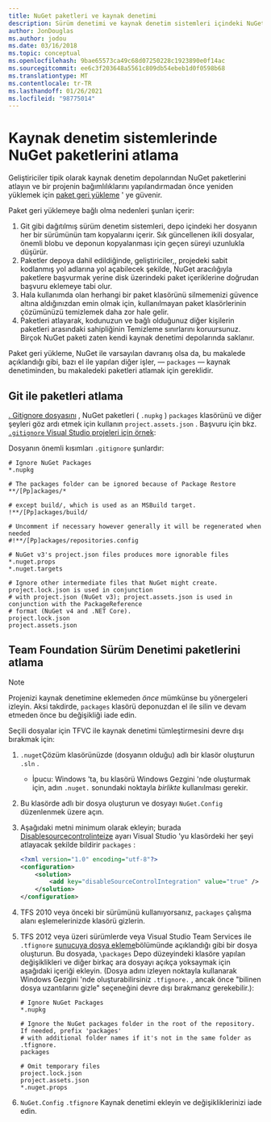 ```yaml
---
title: NuGet paketleri ve kaynak denetimi
description: Sürüm denetimi ve kaynak denetim sistemleri içindeki NuGet paketlerinin nasıl değerlendirildiğinin ve git ve TFVC ile paketlerin nasıl devralınmasında dikkat edilecek noktalar.
author: JonDouglas
ms.author: jodou
ms.date: 03/16/2018
ms.topic: conceptual
ms.openlocfilehash: 9bae65573ca49c68d07250228c1923890e0f14ac
ms.sourcegitcommit: ee6c3f203648a5561c809db54ebeb1d0f0598b68
ms.translationtype: MT
ms.contentlocale: tr-TR
ms.lasthandoff: 01/26/2021
ms.locfileid: "98775014"
---
```

# <a name="omitting-nuget-packages-in-source-control-systems"></a>Kaynak denetim sistemlerinde NuGet paketlerini atlama

Geliştiriciler tipik olarak kaynak denetim depolarından NuGet paketlerini atlayın ve bir projenin bağımlılıklarını yapılandırmadan önce yeniden yüklemek için [paket geri yükleme](package-restore.md) ' ye güvenir.

Paket geri yüklemeye bağlı olma nedenleri şunları içerir:

1. Git gibi dağıtılmış sürüm denetim sistemleri, depo içindeki her dosyanın her bir sürümünün tam kopyalarını içerir. Sık güncellenen ikili dosyalar, önemli blobu ve deponun kopyalanması için geçen süreyi uzunlukla düşürür.
1. Paketler depoya dahil edildiğinde, geliştiriciler,, projedeki sabit kodlanmış yol adlarına yol açabilecek şekilde, NuGet aracılığıyla paketlere başvurmak yerine disk üzerindeki paket içeriklerine doğrudan başvuru eklemeye tabi olur.
1. Hala kullanımda olan herhangi bir paket klasörünü silmemenizi güvence altına aldığınızdan emin olmak için, kullanılmayan paket klasörlerinin çözümünüzü temizlemek daha zor hale gelir.
1. Paketleri atlayarak, kodunuzun ve bağlı olduğunuz diğer kişilerin paketleri arasındaki sahipliğinin Temizleme sınırlarını koruursunuz. Birçok NuGet paketi zaten kendi kaynak denetimi depolarında saklanır.

Paket geri yükleme, NuGet ile varsayılan davranış olsa da, bu makalede açıklandığı gibi, bazı el ile yapılan diğer işler, &mdash; `packages` &mdash; kaynak denetiminden, bu makaledeki paketleri atlamak için gereklidir.

## <a name="omitting-packages-with-git"></a>Git ile paketleri atlama

[. Gitignore dosyasını](https://git-scm.com/docs/gitignore) , NuGet paketleri ( `.nupkg` ) `packages` klasörünü ve diğer şeyleri göz ardı etmek için kullanın `project.assets.json` . Başvuru için bkz. [ `.gitignore` Visual Studio projeleri için örnek](https://github.com/github/gitignore/blob/master/VisualStudio.gitignore):

Dosyanın önemli kısımları `.gitignore` şunlardır:

```gitignore
# Ignore NuGet Packages
*.nupkg

# The packages folder can be ignored because of Package Restore
**/[Pp]ackages/*

# except build/, which is used as an MSBuild target.
!**/[Pp]ackages/build/

# Uncomment if necessary however generally it will be regenerated when needed
#!**/[Pp]ackages/repositories.config

# NuGet v3's project.json files produces more ignorable files
*.nuget.props
*.nuget.targets

# Ignore other intermediate files that NuGet might create. project.lock.json is used in conjunction
# with project.json (NuGet v3); project.assets.json is used in conjunction with the PackageReference
# format (NuGet v4 and .NET Core).
project.lock.json
project.assets.json
```

## <a name="omitting-packages-with-team-foundation-version-control"></a>Team Foundation Sürüm Denetimi paketlerini atlama

> [!Note]
> Projenizi kaynak denetimine eklemeden *önce* mümkünse bu yönergeleri izleyin. Aksi takdirde, `packages` klasörü deponuzdan el ile silin ve devam etmeden önce bu değişikliği iade edin.

Seçili dosyalar için TFVC ile kaynak denetimi tümleştirmesini devre dışı bırakmak için:

1. `.nuget`Çözüm klasörünüzde (dosyanın olduğu) adlı bir klasör oluşturun `.sln` .
    - İpucu: Windows 'ta, bu klasörü Windows Gezgini 'nde oluşturmak için, adın `.nuget.` sonundaki noktayla *birlikte* kullanılması gerekir.

1. Bu klasörde adlı bir dosya oluşturun ve dosyayı `NuGet.Config` düzenlenmek üzere açın.

1. Aşağıdaki metni minimum olarak ekleyin; burada [Disablesourcecontrolinteize](../reference/nuget-config-file.md#solution-section) ayarı Visual Studio 'yu klasördeki her şeyi atlayacak şekilde bildirir `packages` :

   ```xml
   <?xml version="1.0" encoding="utf-8"?>
   <configuration>
       <solution>
           <add key="disableSourceControlIntegration" value="true" />
       </solution>
   </configuration>
   ```

1. TFS 2010 veya önceki bir sürümünü kullanıyorsanız, `packages` çalışma alanı eşlemelerinizde klasörü gizlerin.

1. TFS 2012 veya üzeri sürümlerde veya Visual Studio Team Services ile `.tfignore` [sunucuya dosya ekleme](/vsts/tfvc/add-files-server?view=vsts#tfignore)bölümünde açıklandığı gibi bir dosya oluşturun. Bu dosyada, `\packages` Depo düzeyindeki klasöre yapılan değişiklikleri ve diğer birkaç ara dosyayı açıkça yoksaymak için aşağıdaki içeriği ekleyin. (Dosya adını izleyen noktayla kullanarak Windows Gezgini 'nde oluşturabilirsiniz `.tfignore.` , ancak önce "bilinen dosya uzantılarını gizle" seçeneğini devre dışı bırakmanız gerekebilir.):

   ```cli
   # Ignore NuGet Packages
   *.nupkg

   # Ignore the NuGet packages folder in the root of the repository. If needed, prefix 'packages'
   # with additional folder names if it's not in the same folder as .tfignore.   
   packages

   # Omit temporary files
   project.lock.json
   project.assets.json
   *.nuget.props
   ```

1. `NuGet.Config` `.tfignore` Kaynak denetimi ekleyin ve değişikliklerinizi iade edin.
